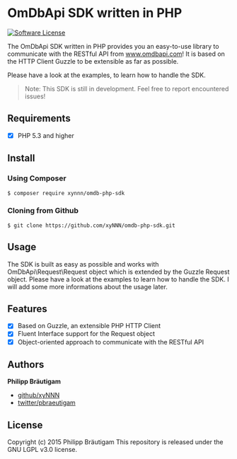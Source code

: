 # OmDbApi SDK written in PHP

[![Software License](https://img.shields.io/badge/license-LGPL%203.0-brightgreen.svg?style=flat-square)](LICENSE)

The OmDbApi SDK written in PHP provides you an easy-to-use library to communicate with the RESTful API from www.omdbapi.com!
It is based on the HTTP Client Guzzle to be extensible as far as possible.

Please have a look at the examples, to learn how to handle the SDK.

> Note: This SDK is still in development. Feel free to report encountered issues!

## Requirements

- [x] PHP 5.3 and higher

## Install

### Using Composer

    $ composer require xynnn/omdb-php-sdk

### Cloning from Github

    $ git clone https://github.com/xyNNN/omdb-php-sdk.git

## Usage

The SDK is built as easy as possible and works with OmDbApi\Request\Request object which is extended by the Guzzle Request object.
Please have a look at the examples to learn how to handle the SDK. I will add some more informations about the usage later.

## Features

- [x] Based on Guzzle, an extensible PHP HTTP Client
- [x] Fluent Interface support for the Request object
- [x] Object-oriented approach to communicate with the RESTful API

## Authors

**Philipp Bräutigam**

+ [github/xyNNN](https://github.com/xyNNN)
+ [twitter/pbraeutigam](http://twitter.com/pbraeutigam)

## License
Copyright (c) 2015 Philipp Bräutigam
This repository is released under the GNU LGPL v3.0 license.